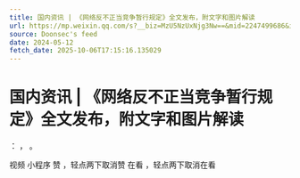 ```yaml
---
title: 国内资讯 | 《网络反不正当竞争暂行规定》全文发布，附文字和图片解读
url: https://mp.weixin.qq.com/s?__biz=MzU5NzUxNjg3Nw==&mid=2247499686&idx=2&sn=c9e7ef9baeeb1c99351206802acf8cf5
source: Doonsec's feed
date: 2024-05-12
fetch_date: 2025-10-06T17:15:16.135029
---
```


# 国内资讯 | 《网络反不正当竞争暂行规定》全文发布，附文字和图片解读

：
，
。

视频
小程序
赞
，轻点两下取消赞
在看
，轻点两下取消在看